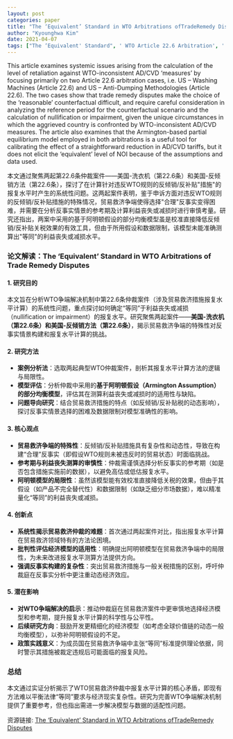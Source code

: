 ```yaml
---
layout: post
categories: paper
title: "The ‘Equivalent’ Standard in WTO Arbitrations ofTradeRemedy Disputes"
author: "Kyounghwa Kim"
date: 2021-04-07
tags: ["The ‘Equivalent' Standard", ' WTO Article 22.6 Arbitration', ' Trade Remedy Disputes', ' US – Washing Machines (Article 22.6)', ' US – Anti-Dumping Methodologies (Article 22.6)']
---
```


This article examines systemic issues arising from the calculation of the level of retaliation against WTO-inconsistent AD/CVD ‘measures’ by focusing primarily on two Article 22.6 arbitration cases, i.e. US – Washing Machines (Article 22.6) and US – Anti-Dumping Methodologies (Article 22.6). The two cases show that trade remedy disputes make the choice of the ‘reasonable’ counterfactual difficult, and require careful consideration in analyzing the reference period for the counterfactual scenario and the calculation of nullification or impairment, given the unique circumstances in which the aggrieved country is confronted by WTO-inconsistent AD/CVD measures. The article also examines that the Armington-based partial equilibrium model employed in both arbitrations is a useful tool for calibrating the effect of a straightforward reduction in AD/CVD tariffs, but it does not elicit the ‘equivalent’ level of NOI because of the assumptions and data used.

本文通过聚焦两起第22.6条仲裁案件——美国-洗衣机（第22.6条）和美国-反倾销方法（第22.6条），探讨了在计算针对违反WTO规则的反倾销/反补贴"措施"的报复水平时产生的系统性问题。这两起案件表明，鉴于申诉方面对违反WTO规则的反倾销/反补贴措施的特殊情况，贸易救济争端使得选择"合理"反事实变得困难，并需要在分析反事实情景的参考期及计算利益丧失或减损时进行审慎考量。研究还指出，两案中采用的基于阿明顿假设的部分均衡模型虽是校准直接降低反倾销/反补贴关税效果的有效工具，但由于所用假设和数据限制，该模型未能准确测算出"等同"的利益丧失或减损水平。

### **论文解读：The ‘Equivalent’ Standard in WTO Arbitrations of Trade Remedy Disputes**  

#### **1. 研究目的**  
本文旨在分析WTO争端解决机制中第22.6条仲裁案件（涉及贸易救济措施报复水平计算）的系统性问题，重点探讨如何确定“等同”于利益丧失或减损（nullification or impairment）的报复水平。研究聚焦两起案件——**美国-洗衣机（第22.6条）**和**美国-反倾销方法（第22.6条）**，揭示贸易救济争端的特殊性对反事实情景构建和报复水平计算的挑战。  

#### **2. 研究方法**  
- **案例分析法**：选取两起典型WTO仲裁案件，剖析其报复水平计算方法的逻辑与局限性。  
- **模型评估**：分析仲裁中采用的**基于阿明顿假设（Armington Assumption）的部分均衡模型**，评估其在测算利益丧失或减损时的适用性与缺陷。  
- **问题导向研究**：结合贸易救济措施的特点（如反倾销/反补贴税的动态影响），探讨反事实情景选择的困难及数据限制对模型准确性的影响。  

#### **3. 核心观点**  
- **贸易救济争端的特殊性**：反倾销/反补贴措施具有复杂性和动态性，导致在构建“合理”反事实（即假设WTO规则未被违反时的贸易状态）时面临挑战。  
- **参考期与利益丧失测算的审慎性**：仲裁需谨慎选择分析反事实的参考期（如是否包含措施实施前的数据），以避免高估或低估报复水平。  
- **阿明顿模型的局限性**：虽然该模型能有效校准直接降低关税的效果，但由于其假设（如产品不完全替代性）和数据限制（如缺乏细分市场数据），难以精准量化“等同”的利益丧失或减损。  

#### **4. 创新点**  
- **系统性揭示贸易救济仲裁的难题**：首次通过两起案件对比，指出报复水平计算在贸易救济领域特有的方法论困境。  
- **批判性评估经济模型的适用性**：明确提出阿明顿模型在贸易救济争端中的局限性，为未来改进报复水平测算方法提供方向。  
- **强调反事实构建的复杂性**：突出贸易救济措施与一般关税措施的区别，呼吁仲裁庭在反事实分析中更注重动态经济效应。  

#### **5. 潜在影响**  
- **对WTO争端解决的启示**：推动仲裁庭在贸易救济案件中更审慎地选择经济模型和参考期，提升报复水平计算的科学性与公平性。  
- **后续研究方向**：鼓励开发更精细化的经济模型（如考虑全球价值链的动态一般均衡模型），以弥补阿明顿假设的不足。  
- **政策实践意义**：为成员国在贸易救济争端中主张“等同”标准提供理论依据，同时警示其措施被裁定违规后可能面临的报复风险。  

### **总结**  
本文通过实证分析揭示了WTO贸易救济仲裁中报复水平计算的核心矛盾，即现有方法难以平衡法律“等同”要求与经济现实复杂性。研究为完善WTO争端解决机制提供了重要参考，但也指出需进一步解决模型与数据的适配性问题。

资源链接: [The ‘Equivalent’ Standard in WTO Arbitrations ofTradeRemedy Disputes](https://papers.ssrn.com/sol3/papers.cfm?abstract_id=3809456)
